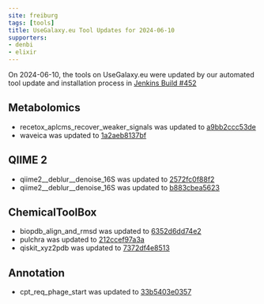 ```yaml
---
site: freiburg
tags: [tools]
title: UseGalaxy.eu Tool Updates for 2024-06-10
supporters:
- denbi
- elixir
---
```


On 2024-06-10, the tools on UseGalaxy.eu were updated by our automated tool update and installation process in [Jenkins Build #452](https://build.galaxyproject.eu/job/usegalaxy-eu/job/install-tools/#452/)


## Metabolomics

- recetox_aplcms_recover_weaker_signals was updated to [a9bb2ccc53de](https://toolshed.g2.bx.psu.edu/view/recetox/recetox_aplcms_recover_weaker_signals/a9bb2ccc53de)
- waveica was updated to [1a2aeb8137bf](https://toolshed.g2.bx.psu.edu/view/recetox/waveica/1a2aeb8137bf)

## QIIME 2

- qiime2__deblur__denoise_16S was updated to [2572fc0f88f2](https://toolshed.g2.bx.psu.edu/view/q2d2/qiime2__deblur__denoise_16S/2572fc0f88f2)
- qiime2__deblur__denoise_16S was updated to [b883cbea5623](https://toolshed.g2.bx.psu.edu/view/q2d2/qiime2__deblur__denoise_16S/b883cbea5623)

## ChemicalToolBox

- biopdb_align_and_rmsd was updated to [6352d6dd74e2](https://toolshed.g2.bx.psu.edu/view/chemteam/biopdb_align_and_rmsd/6352d6dd74e2)
- pulchra was updated to [212ccef97a3a](https://toolshed.g2.bx.psu.edu/view/chemteam/pulchra/212ccef97a3a)
- qiskit_xyz2pdb was updated to [7372df4e8513](https://toolshed.g2.bx.psu.edu/view/chemteam/qiskit_xyz2pdb/7372df4e8513)

## Annotation

- cpt_req_phage_start was updated to [33b5403e0357](https://toolshed.g2.bx.psu.edu/view/cpt/cpt_req_phage_start/33b5403e0357)

